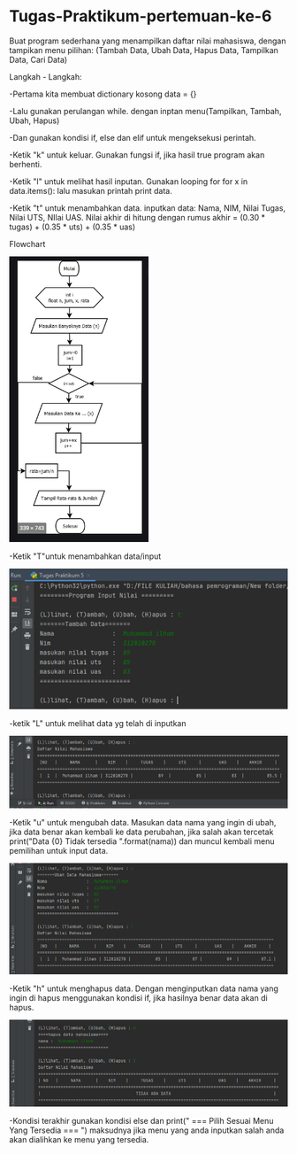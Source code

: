 # Tugas-Praktikum-pertemuan-ke-6
Buat program sederhana yang menampilkan daftar nilai mahasiswa, dengan tampikan menu pilihan: (Tambah Data, Ubah Data, Hapus Data, Tampilkan Data, Cari Data)

Langkah - Langkah:

-Pertama kita membuat dictionary kosong data = {}

-Lalu gunakan perulangan while. dengan inptan menu(Tampilkan, Tambah, Ubah, Hapus)

-Dan gunakan kondisi if, else dan elif untuk mengeksekusi perintah.

-Ketik "k" untuk keluar. Gunakan fungsi if, jika hasil true program akan berhenti.

-Ketik "l" untuk melihat hasil inputan. Gunakan looping for for x in data.items(): lalu masukan printah print data.

-Ketik "t" untuk menambahkan data. inputkan data: Nama, NIM, Nilai Tugas, Nilai UTS, NIlai UAS. Nilai akhir di hitung dengan rumus akhir = (0.30 * tugas) + (0.35 * uts) + (0.35 * uas)


Flowchart

![screen 1](/gambar/screen1.png)



 -Ketik "T"untuk menambahkan data/input
 
 
 ![screen 2](/gambar/screen2.png)
 
 
 -ketik "L" untuk melihat data yg telah di inputkan
 
 
 ![screen 3](/gambar/screen3.png)
 
 
-Ketik "u" untuk mengubah data. Masukan data nama yang ingin di ubah, jika data benar akan kembali ke data
 perubahan, jika salah akan tercetak print("Data {0} Tidak tersedia ".format(nama)) dan muncul kembali
 menu pemilihan untuk input data.
 
 ![screen 4](/gambar/screen4.png)
 


-Ketik "h" untuk menghapus data. Dengan menginputkan data nama yang ingin di hapus menggunakan kondisi
 if, jika hasilnya benar data akan di hapus.
 
 
 ![screen 5](/gambar/screen5.png)
 

 

-Kondisi terakhir gunakan kondisi else dan print(" === Pilih Sesuai Menu Yang Tersedia === ") maksudnya
 jika menu yang anda inputkan salah anda akan dialihkan ke menu yang tersedia.


